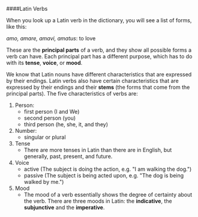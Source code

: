 ####Latin Verbs

When you look up a Latin verb in the dictionary, you will see a list of forms, like this:

*amo, amare, amavi, amatus*:  to love

These are the **principal parts** of a verb, and they show all possible forms a verb can have.  Each principal part has a different purpose, which has to do with its **tense**, **voice**, or **mood**.

We know that Latin nouns have different characteristics that are expressed by their endings.  Latin verbs also have certain characteristics that are expressed by their endings and their **stems** (the forms that come from the principal parts).  The five characteristics of verbs are:

1.  Person:  
    - first person (I and We)
    - second person (you)
    - third person (he, she, it, and they)
2.  Number: 
    - singular or plural 
3.  Tense
    - There are more tenses in Latin than there are in English, but generally, past, present, and future.
4.  Voice
    - active (The subject is doing the action, e.g. "I am walking the dog.")
    - passive (The subject is being acted upon, e.g. "The dog is being walked by me.")
5.  Mood
    - The mood of a verb essentially shows the degree of certainty about the verb.  There are three moods in Latin: the **indicative**, the **subjunctive** and the **imperative**.  

